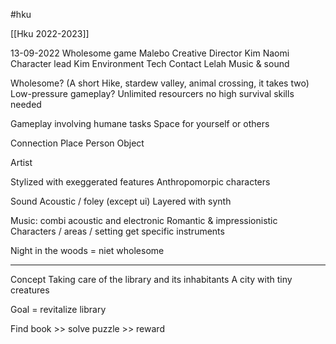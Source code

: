 #hku 

[[Hku 2022-2023]]


13-09-2022
Wholesome game
Malebo
Creative Director
Kim
Naomi
Character lead
Kim
Environment 
Tech
Contact
Lelah
Music & sound

Wholesome?
(A short Hike, stardew valley, animal crossing, it takes two)
Low-pressure gameplay?
Unlimited resourcers
no high survival skills needed 

Gameplay involving humane tasks
Space for yourself or others 

Connection
Place
Person
Object

Artist

Stylized with exeggerated features
Anthropomorpic characters

Sound
Acoustic / foley (except ui)
Layered with synth

Music:
combi acoustic and electronic
Romantic & impressionistic
Characters / areas / setting get specific instruments

Night in the woods = niet wholesome

---------

Concept
Taking care of the library and its inhabitants
A city with tiny creatures

Goal = revitalize library

Find book >> solve puzzle >> reward

